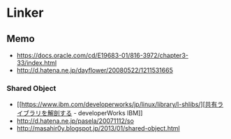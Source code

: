 # Linker
## Memo
- https://docs.oracle.com/cd/E19683-01/816-3972/chapter3-33/index.html
- http://d.hatena.ne.jp/dayflower/20080522/1211531665
### Shared Object
- [[https://www.ibm.com/developerworks/jp/linux/library/l-shlibs/][共有ライブラリを解剖する - developerWorks IBM]]
- http://d.hatena.ne.jp/pasela/20071112/so
- http://masahir0y.blogspot.jp/2013/01/shared-object.html
